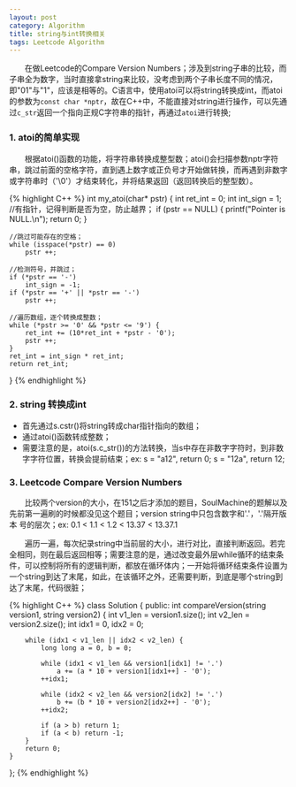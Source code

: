 ```yaml
---
layout: post
category: Algorithm
title: string与int转换相关
tags: Leetcode Algorithm
---
```


&emsp;&emsp;在做Leetcode的Compare Version Numbers；涉及到string子串的比较，而子串全为数字，当时直接拿string来比较，没考虑到两个子串长度不同的情况，即"01"与"1"，应该是相等的。C语言中，使用atoi可以将string转换成int，而atoi的参数为`const char *nptr`，故在C++中，不能直接对string进行操作，可以先通过`c_str`返回一个指向正规C字符串的指针，再通过`atoi`进行转换;

<!--more-->

### 1. atoi的简单实现
&emsp;&emsp;根据atoi()函数的功能，将字符串转换成整型数；atoi()会扫描参数nptr字符串，跳过前面的空格字符，直到遇上数字或正负号才开始做转换，而再遇到非数字或字符串时（'\0'）才结束转化，并将结果返回（返回转换后的整型数）。

{% highlight C++ %}
int my_atoi(char* pstr)
{
	int ret_int  = 0;
	int int_sign = 1;
	//有指针，记得判断是否为空，防止越界；
	if (pstr == NULL) {
		printf("Pointer is NULL.\n");
		return 0;
	}
	
	//跳过可能存在的空格；
	while (isspace(*pstr) == 0)
		pstr ++;
		
	//检测符号，并跳过；
	if (*pstr == '-')
		int_sign = -1;
	if (*pstr == '+' || *pstr == '-')
		pstr ++;
		
	//遍历数组，逐个转换成整数；
	while (*pstr >= '0' && *pstr <= '9') {
		ret_int += (10*ret_int + *pstr - '0');
		pstr ++;
	}
	ret_int = int_sign * ret_int;
	return ret_int;
}
{% endhighlight %}

### 2. string 转换成int
* 首先通过s.cstr()将string转成char指针指向的数组；
* 通过atoi()函数转成整数；
* 需要注意的是，atoi(s.c_str())的方法转换，当s中存在非数字字符时，到非数字字符位置，转换会提前结束；ex: s = "a12", return 0; s = "12a", return 12;

### 3. Leetcode Compare Version Numbers
&emsp;&emsp;比较两个version的大小，在151之后才添加的题目，SoulMachine的题解以及先前第一遍刷的时候都没见这个题目；version string中只包含数字和'.'，'.'隔开版本 号的层次；ex: 0.1 < 1.1 < 1.2 < 13.37 < 13.37.1

&emsp;&emsp;遍历一遍，每次纪录string中当前层的大小，进行对比，直接判断返回。若完全相同，则在最后返回相等；需要注意的是，通过改变最外层while循环的结束条件，可以控制将所有的逻辑判断，都放在循环体内；一开始将循环结束条件设置为一个string到达了末尾，如此，在该循环之外，还需要判断，到底是哪个string到达了末尾，代码很脏；


{% highlight C++ %}
class Solution {
public:
    int compareVersion(string version1, string version2) {
        int v1_len = version1.size();
        int v2_len = version2.size();
        int idx1 = 0, idx2 = 0;
        
        while (idx1 < v1_len || idx2 < v2_len) {
            long long a = 0, b = 0;
            
            while (idx1 < v1_len && version1[idx1] != '.')
                a += (a * 10 + version1[idx1++] - '0');
            ++idx1;
            
            while (idx2 < v2_len && version2[idx2] != '.')
                b += (b * 10 + version2[idx2++] - '0');
            ++idx2;
            
            if (a > b) return 1;
            if (a < b) return -1;
        }
        return 0;
    }
};
{% endhighlight %}
